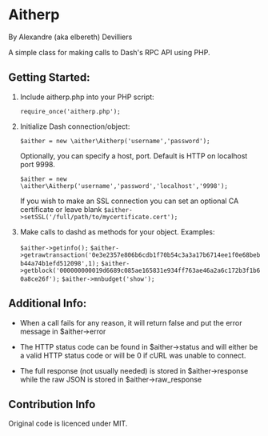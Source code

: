 # Aitherp
By Alexandre (aka elbereth) Devilliers

A simple class for making calls to Dash's RPC API using PHP.

## Getting Started:
1. Include aitherp.php into your PHP script:

	`require_once('aitherp.php');`
2. Initialize Dash connection/object:

	`$aither = new \aither\Aitherp('username','password');`

	Optionally, you can specify a host, port. Default is HTTP on localhost port 9998.

	`$aither = new \aither\Aitherp('username','password','localhost','9998');`

	If you wish to make an SSL connection you can set an optional CA certificate or leave blank
	`$aither->setSSL('/full/path/to/mycertificate.cert');`

3. Make calls to dashd as methods for your object. Examples:

	`$aither->getinfo();`
	`$aither->getrawtransaction('0e3e2357e806b6cdb1f70b54c3a3a17b6714ee1f0e68bebb44a74b1efd512098',1);`
	`$aither->getblock('000000000019d6689c085ae165831e934ff763ae46a2a6c172b3f1b60a8ce26f');`
	`$aither->mnbudget('show');`

## Additional Info:
* When a call fails for any reason, it will return false and put the error message in $aither->error

* The HTTP status code can be found in $aither->status and will either be a valid HTTP status code or will be 0 if cURL was unable to connect.

* The full response (not usually needed) is stored in $aither->response while the raw JSON is stored in $aither->raw_response

## Contribution Info

Original code is licenced under MIT.
